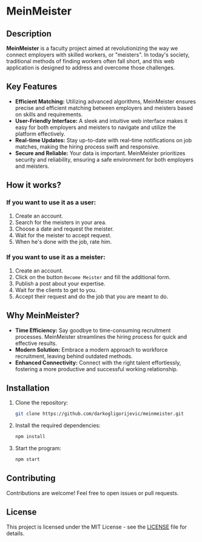 # MeinMeister

## Description
**MeinMeister** is a faculty project aimed at revolutionizing the way we connect employers with skilled workers, or "meisters". In today's society, traditional methods of finding workers often fall short, and this web application is designed to address and overcome those challenges.

## Key Features
- **Efficient Matching:** Utilizing advanced algorithms, MeinMeister ensures precise and efficient matching between employers and meisters based on skills and requirements.
- **User-Friendly Interface:** A sleek and intuitive web interface makes it easy for both employers and meisters to navigate and utilize the platform effectively.
- **Real-time Updates:** Stay up-to-date with real-time notifications on job matches, making the hiring process swift and responsive.
- **Secure and Reliable:** Your data is important. MeinMeister prioritizes security and reliability, ensuring a safe environment for both employers and meisters.

## How it works?
### If you want to use it as a user:
1. Create an account.
2. Search for the meisters in your area.
3. Choose a date and request the meister.
4. Wait for the meister to accept request.
5. When he's done with the job, rate him.

### If you want to use it as a meister:
1. Create an account.
2. Click on the button `Become Meister` and fill the additional form.
3. Publish a post about your expertise.
4. Wait for the clients to get to you.
5. Accept their request and do the job that you are meant to do.

## Why MeinMeister?
- **Time Efficiency:** Say goodbye to time-consuming recruitment processes. MeinMeister streamlines the hiring process for quick and effective results.
- **Modern Solution:** Embrace a modern approach to workforce recruitment, leaving behind outdated methods.
- **Enhanced Connectivity:** Connect with the right talent effortlessly, fostering a more productive and successful working relationship.

## Installation
1. Clone the repository:
   ```bash
   git clone https://github.com/darkogligorijevic/meinmeister.git
   ```
2. Install the required dependencies:
   ```bash
   npm install
   ```
3. Start the program:
   ```bash
   npm start
   ```

## Contributing
Contributions are welcome! Feel free to open issues or pull requests.

## License
This project is licensed under the MIT License - see the [LICENSE](https://github.com/darkogligorijevic/meinmeister/blob/master/LICENSE) file for details.
